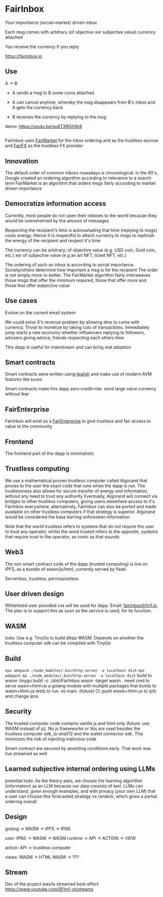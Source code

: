 # FairInbox

Your importance (social=market) driven inbox

Each msg comes with arbitrary (of objective xor subjective value) currency attached

You receive the currency if you reply

https://fairinbox.io

## Use

A -> B

- A sends a msg to B some coins attached

- A can cancel anytime, whereby the msg disappears from B's inbox and A gets the currency back

- B receives the currency by replying to the msg

demo: https://youtu.be/qu6TXRGHSr8

## 

FairInbox uses [FairMarket](https://github.com/1m1-github/FairMarket) for the inbox ordering and as the trustless escrow and [FairFX](https://github.com/1m1-github/FairFX) as the trustless FX provider

## Innovation

The default order of common inboxs nowadays is chronological. In the 90's, Google created an ordering algorithm according to relevance to a search term
FairMarket is an algorithm that orders msgs fairly according to market driven importance

## Democratize information access

Currently, most people do not open their inboxes to the world because they would be overwhelmed by the amount of messages

Respecting the recipient's time is acknowlading that time (replying to msgs) costs energy. Hence it is respectful to attach currency to msgs to replinish the energy of the recipient and respect it's time

The currency can be arbitrary, of objective value (e.g. USD coin, Gold coin, etc.) xor of subjective value (e.g an art NFT, ticket NFT, etc.)

The ordering of such an inbox is according to social importance. Society/others determine how important a msg is for the recipient
The order is not simply more-is-better. The FairMarket algorithm fairly interweaves those msgs that offer the minimum required, those that offer more and those that offer subjective value

## Use cases

Evolve on the current email system

We could solve X's revenue problem by allowing dms to come with currency. Trivial to monetize by taking cuts of transactions. Immediately jump starts a new economy whether influencers replying to followers, advisers giving advice, friends respecting each others time

This dapp is useful for mainstream and can bring real adoption

## Smart contracts

Smart contracts were written using [tealish](https://tealish.tinyman.org/) and make use of modern AVM features like `box`es

Smart contracts make this dapp zero-credit-risk: send large value currency without fear

## FairEnterprise

FairInbox will exist as a [FairEnterprise](https://github.com/1m1-github/FairEnterprise) to give trustless and fair access to value to the community

## Frontend

The frontend part of the dapp is minimalistic

## Trustless computing

We use a mathematical proven trustless computer called Algorand that proves to the user the exact code that runs when the dapp is run. The trustlessness also allows for secure transfer of energy and information, without any need to trust any authority
Eventually, Algorand will connect via bridges to other trustless computers, giving users elsewhere access to it's FairInbox everywhere; alternatively, FairInbox can also be ported and made available on other trustless computers if that strategy is superior. Algorand would be considered the base barring unforeseen information

Note that the world trustless refers to systems that do not require the user to trust any operator, whilst the word trusted refers to the opposite, systems that require trust to the operator, as ironic as that sounds.

## Web3

The non smart contract code of the dapp (trusted computing) is live on IPFS, as a bundle of wasm/js/html, currently served by fleek

Serverless, trustless, permissionless

## User driven design

Whitelisted user provided css will be used for dapp. Email: fairinbox@1m1.io. The plan is to support this as soon as the service is used, for its function.

## WASM

todo: Use e.g. TinyGo to build dApp WASM. Depends on whether the trustless computer sdk can be compiled with TinyGo

## Build

`npx webpack`
`./node_modules/.bin/http-server -a localhost dist`
`npx webpack && ./node_modules/.bin/http-server -a localhost dist`
build to wasm:
tinygo build -o ./dist/FairInbox.wasm -target wasm .
need cmd to serve wasm+html+js
a golang module with multiple packages that builds to wasm+html+js
tests to run. no main.
(future) CI: push wasm+html+js to ipfs and change ipns

## Security

The trusted computer code contains vanilla js and html only (future: use WASM instead of js). No js frameworks or libs are used besides the trustless computer sdk, js-sha512 and the wallet connector sdk. This minimizes the risk of injecting malicious code

Smart contract are secured by asserting conditions early. That work was live streamed as well

## Learned subjective internal ordering using LLMs

potential todo: As the theory asks, we choose the learning algorithm (information) as an LLM because our data consists of text. LLMs can understand, given enough examples, and with privacy (your own LLM) that a user can choose this forecasted strategy vs random, which gives a partial ordering overall

## Design

golang -> WASM -> IPFS -> IPNS

user:
IPNS -> WASM -> WASM runtime -> API -> ACTION -> VIEW

action:
API -> trustless computer

views:
WASM -> HTML
WASM -> ???

## Stream
Dev of the project was/is streamed best-effort: https://www.youtube.com/@1m1-yt/streams


